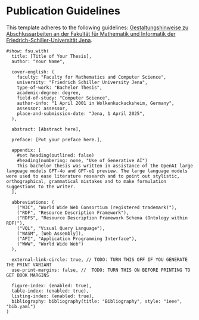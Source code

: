 # Publication Guidelines

This template adheres to the following guidelines: [Gestaltungshinweise zu Abschlussarbeiten an der Fakultät für Mathematik und Informatik der Friedrich-Schiller-Universität Jena](https://www.fmi.uni-jena.de/fmi_femedia/5973/gestaltungshinweise-abschlussarbeiten.pdf?nonactive=1&suffix=pdf).

```typst
#show: fsu.with(
  title: [Title of Your Thesis],
  author: "Your Name",

  cover-english: (
    faculty: "Faculty for Mathematics and Computer Science",
    university: "Friedrich Schiller University Jena",
    type-of-work: "Bachelor Thesis",
    academic-degree: degree,
    field-of-study: "Computer Science",
    author-info: "1 April 2001 in Wolkenkuckucksheim, Germany",
    assessor: assessor,
    place-and-submission-date: "Jena, 1 April 2025",
  ),
  
  abstract: [Abstract here],
  
  preface: [Put your preface here.],
  
  appendix: [
    #set heading(outlined: false)
    #heading(numbering: none, "Use of Generative AI")
    This bachelor thesis was written in assistance of the OpenAI large language models GPT-4o and GPT-o1 preview. The large language models were used to ease literature research and to point out stylistic, orthographical, grammatical mistakes and to make formulation suggestions to the writer.
  ],
  
  abbreviations: (
    ("W3C", "World Wide Web Consortium (registered trademark)"),
    ("RDF", "Resource Description Framework"),
    ("RDFS", "Resource Description Framework Schema (Ontology within RDF)"),
    ("VQL", "Visual Query Language"),
    ("WASM", [Web Assembly]),
    ("API", "Application Programming Interface"),
    ("WWW", "World Wide Web")
  ),

  external-link-circle: true, // TODO: TURN THIS OFF IF YOU GENERATE THE PRINT VARIANT
  use-print-margins: false, //  TODO: TURN THIS ON BEFORE PRINTING TO GET BOOK MARGINS
  
  figure-index: (enabled: true),
  table-index: (enabled: true),
  listing-index: (enabled: true),
  bibliography: bibliography(title: "Bibliography", style: "ieee", "bib.yaml")
)
```
